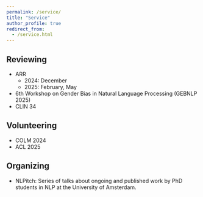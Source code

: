 ```yaml
---
permalink: /service/
title: "Service"
author_profile: true
redirect_from:
  - /service.html
---
```


## Reviewing

* ARR
  * 2024: December
  * 2025: February, May
* 6th Workshop on Gender Bias in Natural Language Processing (GEBNLP 2025)
* CLIN 34 

## Volunteering

* COLM 2024
* ACL 2025

## Organizing

* NLPitch: Series of talks about ongoing and published work by PhD students in NLP at the University of Amsterdam.
